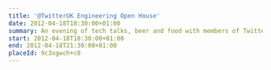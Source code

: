 ```yaml
---
title: '@TwitterUK Engineering Open House'
date: 2012-04-18T18:30:00+01:00
summary: An evening of tech talks, beer and food with members of Twitter’s US- and London-based engineering teams.
start: 2012-04-18T18:30:00+01:00
end: 2012-04-18T21:30:00+01:00
placeId: 9c3xgwch+c8
---
```

